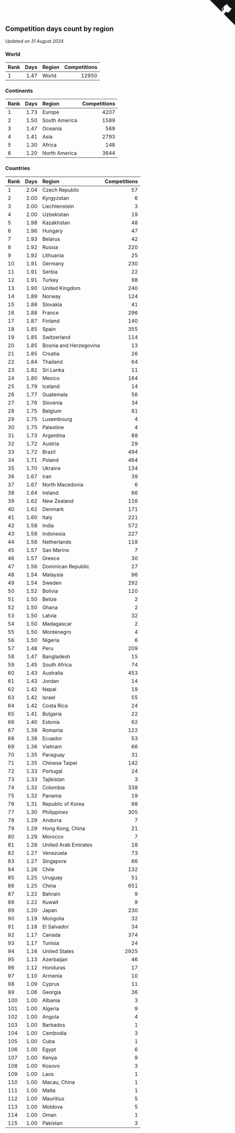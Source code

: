 ## Competition days count by region

*Updated on 31 August 2024*


### World

| Rank | Days | Region | Competitions |
| :--- | ---: | :--- | ---: |
| 1 | 1.47 | World | 12950 |

### Continents

| Rank | Days | Region | Competitions |
| :--- | ---: | :--- | ---: |
| 1 | 1.73 | Europe | 4207 |
| 2 | 1.50 | South America | 1589 |
| 3 | 1.47 | Oceania | 569 |
| 4 | 1.41 | Asia | 2793 |
| 5 | 1.30 | Africa | 148 |
| 6 | 1.20 | North America | 3644 |

### Countries

| Rank | Days | Region | Competitions |
| :--- | ---: | :--- | ---: |
| 1 | 2.04 | Czech Republic | 57 |
| 2 | 2.00 | Kyrgyzstan | 6 |
| 3 | 2.00 | Liechtenstein | 3 |
| 4 | 2.00 | Uzbekistan | 19 |
| 5 | 1.98 | Kazakhstan | 48 |
| 6 | 1.96 | Hungary | 47 |
| 7 | 1.93 | Belarus | 42 |
| 8 | 1.92 | Russia | 220 |
| 9 | 1.92 | Lithuania | 25 |
| 10 | 1.91 | Germany | 230 |
| 11 | 1.91 | Serbia | 22 |
| 12 | 1.91 | Turkey | 98 |
| 13 | 1.90 | United Kingdom | 240 |
| 14 | 1.89 | Norway | 124 |
| 15 | 1.88 | Slovakia | 41 |
| 16 | 1.88 | France | 296 |
| 17 | 1.87 | Finland | 140 |
| 18 | 1.85 | Spain | 355 |
| 19 | 1.85 | Switzerland | 114 |
| 20 | 1.85 | Bosnia and Herzegovina | 13 |
| 21 | 1.85 | Croatia | 26 |
| 22 | 1.84 | Thailand | 64 |
| 23 | 1.82 | Sri Lanka | 11 |
| 24 | 1.80 | Mexico | 164 |
| 25 | 1.79 | Iceland | 14 |
| 26 | 1.77 | Guatemala | 56 |
| 27 | 1.76 | Slovenia | 34 |
| 28 | 1.75 | Belgium | 81 |
| 29 | 1.75 | Luxembourg | 4 |
| 30 | 1.75 | Palestine | 4 |
| 31 | 1.73 | Argentina | 88 |
| 32 | 1.72 | Austria | 29 |
| 33 | 1.72 | Brazil | 494 |
| 34 | 1.71 | Poland | 464 |
| 35 | 1.70 | Ukraine | 134 |
| 36 | 1.67 | Iran | 39 |
| 37 | 1.67 | North Macedonia | 6 |
| 38 | 1.64 | Ireland | 66 |
| 39 | 1.62 | New Zealand | 116 |
| 40 | 1.62 | Denmark | 171 |
| 41 | 1.60 | Italy | 221 |
| 42 | 1.58 | India | 572 |
| 43 | 1.58 | Indonesia | 227 |
| 44 | 1.58 | Netherlands | 118 |
| 45 | 1.57 | San Marino | 7 |
| 46 | 1.57 | Greece | 30 |
| 47 | 1.56 | Dominican Republic | 27 |
| 48 | 1.54 | Malaysia | 96 |
| 49 | 1.54 | Sweden | 292 |
| 50 | 1.52 | Bolivia | 120 |
| 51 | 1.50 | Belize | 2 |
| 52 | 1.50 | Ghana | 2 |
| 53 | 1.50 | Latvia | 32 |
| 54 | 1.50 | Madagascar | 2 |
| 55 | 1.50 | Montenegro | 4 |
| 56 | 1.50 | Nigeria | 6 |
| 57 | 1.48 | Peru | 209 |
| 58 | 1.47 | Bangladesh | 15 |
| 59 | 1.45 | South Africa | 74 |
| 60 | 1.43 | Australia | 453 |
| 61 | 1.43 | Jordan | 14 |
| 62 | 1.42 | Nepal | 19 |
| 63 | 1.42 | Israel | 55 |
| 64 | 1.42 | Costa Rica | 24 |
| 65 | 1.41 | Bulgaria | 22 |
| 66 | 1.40 | Estonia | 62 |
| 67 | 1.39 | Romania | 122 |
| 68 | 1.38 | Ecuador | 53 |
| 69 | 1.36 | Vietnam | 66 |
| 70 | 1.35 | Paraguay | 31 |
| 71 | 1.35 | Chinese Taipei | 142 |
| 72 | 1.33 | Portugal | 24 |
| 73 | 1.33 | Tajikistan | 3 |
| 74 | 1.32 | Colombia | 338 |
| 75 | 1.32 | Panama | 19 |
| 76 | 1.31 | Republic of Korea | 98 |
| 77 | 1.30 | Philippines | 305 |
| 78 | 1.29 | Andorra | 7 |
| 79 | 1.29 | Hong Kong, China | 21 |
| 80 | 1.29 | Morocco | 7 |
| 81 | 1.28 | United Arab Emirates | 18 |
| 82 | 1.27 | Venezuela | 73 |
| 83 | 1.27 | Singapore | 66 |
| 84 | 1.26 | Chile | 132 |
| 85 | 1.25 | Uruguay | 51 |
| 86 | 1.25 | China | 651 |
| 87 | 1.22 | Bahrain | 9 |
| 88 | 1.22 | Kuwait | 9 |
| 89 | 1.20 | Japan | 230 |
| 90 | 1.19 | Mongolia | 32 |
| 91 | 1.18 | El Salvador | 34 |
| 92 | 1.17 | Canada | 374 |
| 93 | 1.17 | Tunisia | 24 |
| 94 | 1.16 | United States | 2925 |
| 95 | 1.13 | Azerbaijan | 46 |
| 96 | 1.12 | Honduras | 17 |
| 97 | 1.10 | Armenia | 10 |
| 98 | 1.09 | Cyprus | 11 |
| 99 | 1.06 | Georgia | 36 |
| 100 | 1.00 | Albania | 3 |
| 101 | 1.00 | Algeria | 9 |
| 102 | 1.00 | Angola | 4 |
| 103 | 1.00 | Barbados | 1 |
| 104 | 1.00 | Cambodia | 3 |
| 105 | 1.00 | Cuba | 1 |
| 106 | 1.00 | Egypt | 6 |
| 107 | 1.00 | Kenya | 9 |
| 108 | 1.00 | Kosovo | 3 |
| 109 | 1.00 | Laos | 1 |
| 110 | 1.00 | Macau, China | 1 |
| 111 | 1.00 | Malta | 1 |
| 112 | 1.00 | Mauritius | 5 |
| 113 | 1.00 | Moldova | 5 |
| 114 | 1.00 | Oman | 1 |
| 115 | 1.00 | Pakistan | 3 |


<a href="https://github.com/JustinTimeCuber/wca_statistics" class="github-corner" aria-label="View source on Github"><svg width="80" height="80" viewBox="0 0 250 250" style="fill:#151513; color:#fff; position: absolute; top: 0; border: 0; right: 0;" aria-hidden="true"><path d="M0,0 L115,115 L130,115 L142,142 L250,250 L250,0 Z"></path><path d="M128.3,109.0 C113.8,99.7 119.0,89.6 119.0,89.6 C122.0,82.7 120.5,78.6 120.5,78.6 C119.2,72.0 123.4,76.3 123.4,76.3 C127.3,80.9 125.5,87.3 125.5,87.3 C122.9,97.6 130.6,101.9 134.4,103.2" fill="currentColor" style="transform-origin: 130px 106px;" class="octo-arm"></path><path d="M115.0,115.0 C114.9,115.1 118.7,116.5 119.8,115.4 L133.7,101.6 C136.9,99.2 139.9,98.4 142.2,98.6 C133.8,88.0 127.5,74.4 143.8,58.0 C148.5,53.4 154.0,51.2 159.7,51.0 C160.3,49.4 163.2,43.6 171.4,40.1 C171.4,40.1 176.1,42.5 178.8,56.2 C183.1,58.6 187.2,61.8 190.9,65.4 C194.5,69.0 197.7,73.2 200.1,77.6 C213.8,80.2 216.3,84.9 216.3,84.9 C212.7,93.1 206.9,96.0 205.4,96.6 C205.1,102.4 203.0,107.8 198.3,112.5 C181.9,128.9 168.3,122.5 157.7,114.1 C157.9,116.9 156.7,120.9 152.7,124.9 L141.0,136.5 C139.8,137.7 141.6,141.9 141.8,141.8 Z" fill="currentColor" class="octo-body"></path></svg></a><style>.github-corner:hover .octo-arm{animation:octocat-wave 560ms ease-in-out}@keyframes octocat-wave{0%,100%{transform:rotate(0)}20%,60%{transform:rotate(-25deg)}40%,80%{transform:rotate(10deg)}}@media (max-width:500px){.github-corner:hover .octo-arm{animation:none}.github-corner .octo-arm{animation:octocat-wave 560ms ease-in-out}}</style>
